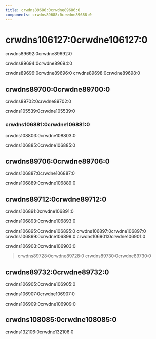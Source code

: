 ```yaml
---
title: crwdns89686:0crwdne89686:0
components: crwdns89688:0crwdne89688:0
---
```


# crwdns106127:0crwdne106127:0

<p class="description">crwdns89692:0crwdne89692:0</p>

crwdns89694:0crwdne89694:0

crwdns89696:0crwdne89696:0 crwdns89698:0crwdne89698:0

## crwdns89700:0crwdne89700:0

crwdns89702:0crwdne89702:0

crwdns105539:0crwdne105539:0

### crwdns106881:0crwdne106881:0

crwdns108803:0crwdne108803:0

crwdns106885:0crwdne106885:0

## crwdns89706:0crwdne89706:0

crwdns106887:0crwdne106887:0

crwdns106889:0crwdne106889:0

## crwdns89712:0crwdne89712:0

crwdns106891:0crwdne106891:0

crwdns106893:0crwdne106893:0

crwdns106895:0crwdne106895:0 crwdns106897:0crwdne106897:0 crwdns106899:0crwdne106899:0 crwdns106901:0crwdne106901:0

crwdns106903:0crwdne106903:0

> crwdns89728:0crwdne89728:0 crwdns89730:0crwdne89730:0

## crwdns89732:0crwdne89732:0

crwdns106905:0crwdne106905:0

crwdns106907:0crwdne106907:0

crwdns106909:0crwdne106909:0

## crwdns108085:0crwdne108085:0

crwdns132106:0crwdne132106:0